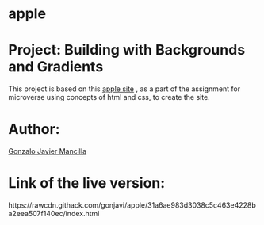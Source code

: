 # apple

<h1><b>Project: Building with Backgrounds and Gradients</b></h1>
This project is based on this <a href="https://web.archive.org/web/20140301004610/http://www.apple.com/">apple site</a> , as a part of the assignment for microverse using concepts of html and css, to create the site.


<h1><b> Author:</b></h1>
<a href="https://github.com/gonjavi/">Gonzalo Javier Mancilla</a>

<h1>Link of the live version:</h1> https://rawcdn.githack.com/gonjavi/apple/31a6ae983d3038c5c463e4228ba2eea507f140ec/index.html




